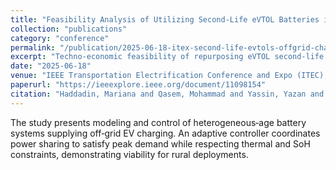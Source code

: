 ```yaml
---
title: "Feasibility Analysis of Utilizing Second‑Life eVTOL Batteries in Off‑Grid EV Charging Stations"
collection: "publications"
category: "conference"
permalink: "/publication/2025-06-18-itex-second-life-evtols-offgrid-charging"
excerpt: "Techno‑economic feasibility of repurposing eVTOL second‑life batteries for off‑grid EV charging with adaptive power‑sharing control."
date: "2025-06-18"
venue: "IEEE Transportation Electrification Conference and Expo (ITEC), Anaheim, CA, USA"
paperurl: "https://ieeexplore.ieee.org/document/11098154"
citation: "Haddadin, Mariana and Qasem, Mohammad and Yassin, Yazan and Al-Hallaj, Said and Krishnamurthy, Mahesh. \"Feasibility Analysis of Utilizing Second‑Life eVTOL Batteries in Off‑Grid EV Charging Stations.\" In <i>Proc. IEEE ITEC 2025</i>, Anaheim, CA, USA."
---
```

The study presents modeling and control of heterogeneous‑age battery systems supplying off‑grid EV charging. An adaptive controller coordinates power sharing to satisfy peak demand while respecting thermal and SoH constraints, demonstrating viability for rural deployments.
